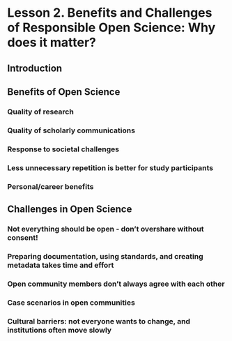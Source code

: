 # Lesson 2. Benefits and Challenges of Responsible Open Science: Why does it matter?

## Introduction

## Benefits of Open Science

### Quality of research

### Quality of scholarly communications

### Response to societal challenges

### Less unnecessary repetition is better for study participants

### Personal/career benefits

## Challenges in Open Science

### Not everything should be open - don’t overshare without consent!

### Preparing documentation, using standards, and creating metadata takes time and effort

### Open community members don’t always agree with each other

### Case scenarios in open communities

### Cultural barriers: not everyone wants to change, and institutions often move slowly
